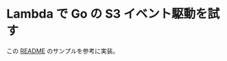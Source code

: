 # Lambda で Go の S3 イベント駆動を試す

この [README](https://github.com/aws/aws-lambda-go/blob/main/events/README_S3.md) のサンプルを参考に実装。
